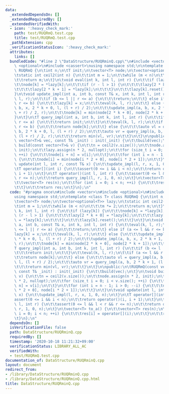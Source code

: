 ```yaml
---
data:
  _extendedDependsOn: []
  _extendedRequiredBy: []
  _extendedVerifiedWith:
  - icon: ':heavy_check_mark:'
    path: test/RUQRmQ.test.cpp
    title: test/RUQRmQ.test.cpp
  _pathExtension: cpp
  _verificationStatusIcon: ':heavy_check_mark:'
  attributes:
    links: []
  bundledCode: "#line 2 \"DataStructure/RUQRminQ.cpp\"\n#include <vector>\n#include\
    \ <optional>\n#include <cassert>\nusing namespace std;\n\ntemplate <class T> class\
    \ RUQRmQ {\n\tint n;\n\tT init;\n\tvector<T> node;\n\tvector<optional<T>> lazy;\n\
    \tstatic int ceil2(int n) {\n\t\tint m = 1;\n\t\twhile (m < n)\n\t\t\tm *= 2;\n\
    \t\treturn m;\n\t}\n\tvoid eval(int k, int l, int r) {\n\t\tif (lazy[k]) {\n\t\
    \t\tnode[k] = *lazy[k];\n\t\t\tif (r - l > 1) {\n\t\t\t\tlazy[2 * k + 0] = *lazy[k];\n\
    \t\t\t\tlazy[2 * k + 1] = *lazy[k];\n\t\t\t}\n\t\t\tlazy[k].reset();\n\t\t}\n\t\
    }\n\tvoid update_impl(int a, int b, const T& x, int k, int l, int r) {\n\t\teval(k,\
    \ l, r);\n\t\tif (b <= l || r <= a) {\n\t\t\treturn;\n\t\t} else if (a <= l &&\
    \ r <= b) {\n\t\t\tlazy[k] = x;\n\t\t\teval(k, l, r);\n\t\t} else {\n\t\t\tupdate_impl(a,\
    \ b, x, 2 * k + 0, l, (l + r) / 2);\n\t\t\tupdate_impl(a, b, x, 2 * k + 1, (l\
    \ + r) / 2, r);\n\t\t\tnode[k] = min(node[2 * k + 0], node[2 * k + 1]);\n\t\t\
    }\n\t}\n\tT query_impl(int a, int b, int k, int l, int r) {\n\t\tif (b <= l ||\
    \ r <= a) {\n\t\t\treturn init;\n\t\t}\n\t\teval(k, l, r);\n\t\tif (a <= l &&\
    \ r <= b) {\n\t\t\treturn node[k];\n\t\t} else {\n\t\t\tauto vl = query_impl(a,\
    \ b, 2 * k + 0, l, (l + r) / 2);\n\t\t\tauto vr = query_impl(a, b, 2 * k + 1,\
    \ (l + r) / 2, r);\n\t\t\treturn min(vl, vr);\n\t\t}\n\t}\n\npublic:\n\tRUQRmQ(const\
    \ vector<T>& vec, const T& _init) : init(_init) {\n\t\tbuild(vec);\n\t}\n\tvoid\
    \ build(const vector<T>& v) {\n\t\tn = ceil2(v.size());\n\t\tnode.assign(n * 2,\
    \ init);\n\t\tlazy.assign(n * 2, nullopt);\n\t\tfor (size_t i = 0; i < v.size();\
    \ ++i) {\n\t\t\tnode[i + n] = v[i];\n\t\t}\n\t\tfor (int i = n - 1; i > 0; --i)\
    \ {\n\t\t\tnode[i] = min(node[i * 2 + 0], node[i * 2 + 1]);\n\t\t}\n\t}\n\tvoid\
    \ update(int l, int r, const T& x) {\n\t\tupdate_impl(l, r, x, 1, 0, n);\n\t}\n\
    \tT operator[](int i) {\n\t\tassert(0 <= i && i < n);\n\t\treturn operator()(i,\
    \ i + 1);\n\t}\n\tT operator()(int l, int r) {\n\t\tassert(0 <= l && l < r &&\
    \ r <= n);\n\t\treturn query_impl(l, r, 1, 0, n);\n\t}\n\tvector<T> to_a() {\n\
    \t\tvector<T> res(n);\n\t\tfor (int i = 0; i < n; ++i) {\n\t\t\tres[i] = operator[](i);\n\
    \t\t}\n\t\treturn res;\n\t}\n};\n"
  code: "#pragma once\n#include <vector>\n#include <optional>\n#include <cassert>\n\
    using namespace std;\n\ntemplate <class T> class RUQRmQ {\n\tint n;\n\tT init;\n\
    \tvector<T> node;\n\tvector<optional<T>> lazy;\n\tstatic int ceil2(int n) {\n\t\
    \tint m = 1;\n\t\twhile (m < n)\n\t\t\tm *= 2;\n\t\treturn m;\n\t}\n\tvoid eval(int\
    \ k, int l, int r) {\n\t\tif (lazy[k]) {\n\t\t\tnode[k] = *lazy[k];\n\t\t\tif\
    \ (r - l > 1) {\n\t\t\t\tlazy[2 * k + 0] = *lazy[k];\n\t\t\t\tlazy[2 * k + 1]\
    \ = *lazy[k];\n\t\t\t}\n\t\t\tlazy[k].reset();\n\t\t}\n\t}\n\tvoid update_impl(int\
    \ a, int b, const T& x, int k, int l, int r) {\n\t\teval(k, l, r);\n\t\tif (b\
    \ <= l || r <= a) {\n\t\t\treturn;\n\t\t} else if (a <= l && r <= b) {\n\t\t\t\
    lazy[k] = x;\n\t\t\teval(k, l, r);\n\t\t} else {\n\t\t\tupdate_impl(a, b, x, 2\
    \ * k + 0, l, (l + r) / 2);\n\t\t\tupdate_impl(a, b, x, 2 * k + 1, (l + r) / 2,\
    \ r);\n\t\t\tnode[k] = min(node[2 * k + 0], node[2 * k + 1]);\n\t\t}\n\t}\n\t\
    T query_impl(int a, int b, int k, int l, int r) {\n\t\tif (b <= l || r <= a) {\n\
    \t\t\treturn init;\n\t\t}\n\t\teval(k, l, r);\n\t\tif (a <= l && r <= b) {\n\t\
    \t\treturn node[k];\n\t\t} else {\n\t\t\tauto vl = query_impl(a, b, 2 * k + 0,\
    \ l, (l + r) / 2);\n\t\t\tauto vr = query_impl(a, b, 2 * k + 1, (l + r) / 2, r);\n\
    \t\t\treturn min(vl, vr);\n\t\t}\n\t}\n\npublic:\n\tRUQRmQ(const vector<T>& vec,\
    \ const T& _init) : init(_init) {\n\t\tbuild(vec);\n\t}\n\tvoid build(const vector<T>&\
    \ v) {\n\t\tn = ceil2(v.size());\n\t\tnode.assign(n * 2, init);\n\t\tlazy.assign(n\
    \ * 2, nullopt);\n\t\tfor (size_t i = 0; i < v.size(); ++i) {\n\t\t\tnode[i +\
    \ n] = v[i];\n\t\t}\n\t\tfor (int i = n - 1; i > 0; --i) {\n\t\t\tnode[i] = min(node[i\
    \ * 2 + 0], node[i * 2 + 1]);\n\t\t}\n\t}\n\tvoid update(int l, int r, const T&\
    \ x) {\n\t\tupdate_impl(l, r, x, 1, 0, n);\n\t}\n\tT operator[](int i) {\n\t\t\
    assert(0 <= i && i < n);\n\t\treturn operator()(i, i + 1);\n\t}\n\tT operator()(int\
    \ l, int r) {\n\t\tassert(0 <= l && l < r && r <= n);\n\t\treturn query_impl(l,\
    \ r, 1, 0, n);\n\t}\n\tvector<T> to_a() {\n\t\tvector<T> res(n);\n\t\tfor (int\
    \ i = 0; i < n; ++i) {\n\t\t\tres[i] = operator[](i);\n\t\t}\n\t\treturn res;\n\
    \t}\n};\n"
  dependsOn: []
  isVerificationFile: false
  path: DataStructure/RUQRminQ.cpp
  requiredBy: []
  timestamp: '2020-10-18 11:21:32+09:00'
  verificationStatus: LIBRARY_ALL_AC
  verifiedWith:
  - test/RUQRmQ.test.cpp
documentation_of: DataStructure/RUQRminQ.cpp
layout: document
redirect_from:
- /library/DataStructure/RUQRminQ.cpp
- /library/DataStructure/RUQRminQ.cpp.html
title: DataStructure/RUQRminQ.cpp
---
```

